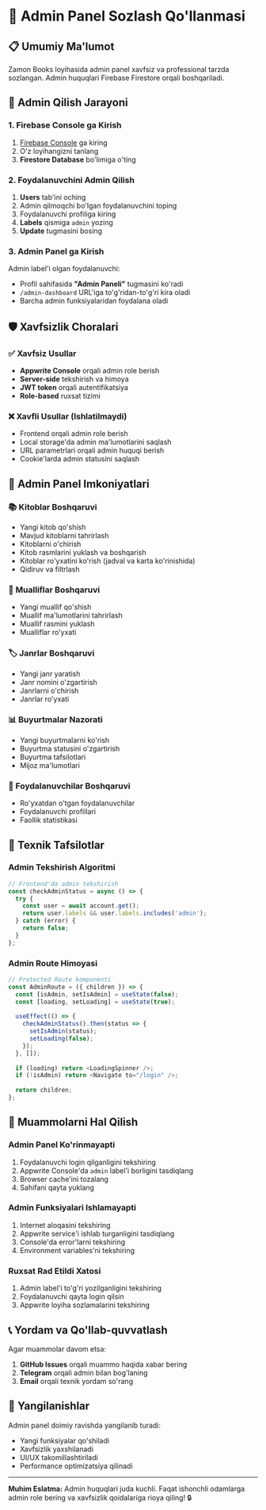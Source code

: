 # 🔐 Admin Panel Sozlash Qo'llanmasi

## 📋 Umumiy Ma'lumot

Zamon Books loyihasida admin panel xavfsiz va professional tarzda sozlangan. Admin huquqlari Firebase Firestore orqali boshqariladi.

## 🚀 Admin Qilish Jarayoni

### 1. Firebase Console ga Kirish
1. [Firebase Console](https://console.firebase.google.com) ga kiring
2. O'z loyihangizni tanlang
3. **Firestore Database** bo'limiga o'ting

### 2. Foydalanuvchini Admin Qilish
1. **Users** tab'ini oching
2. Admin qilmoqchi bo'lgan foydalanuvchini toping
3. Foydalanuvchi profiliga kiring
4. **Labels** qismiga `admin` yozing
5. **Update** tugmasini bosing

### 3. Admin Panel ga Kirish
Admin label'i olgan foydalanuvchi:
- Profil sahifasida **"Admin Paneli"** tugmasini ko'radi
- `/admin-dashboard` URL'iga to'g'ridan-to'g'ri kira oladi
- Barcha admin funksiyalaridan foydalana oladi

## 🛡️ Xavfsizlik Choralari

### ✅ Xavfsiz Usullar
- **Appwrite Console** orqali admin role berish
- **Server-side** tekshirish va himoya
- **JWT token** orqali autentifikatsiya
- **Role-based** ruxsat tizimi

### ❌ Xavfli Usullar (Ishlatilmaydi)
- Frontend orqali admin role berish
- Local storage'da admin ma'lumotlarini saqlash
- URL parametrlari orqali admin huquqi berish
- Cookie'larda admin statusini saqlash

## 🎯 Admin Panel Imkoniyatlari

### 📚 Kitoblar Boshqaruvi
- Yangi kitob qo'shish
- Mavjud kitoblarni tahrirlash
- Kitoblarni o'chirish
- Kitob rasmlarini yuklash va boshqarish
- Kitoblar ro'yxatini ko'rish (jadval va karta ko'rinishida)
- Qidiruv va filtrlash

### 👥 Mualliflar Boshqaruvi
- Yangi muallif qo'shish
- Muallif ma'lumotlarini tahrirlash
- Muallif rasmini yuklash
- Mualliflar ro'yxati

### 🏷️ Janrlar Boshqaruvi
- Yangi janr yaratish
- Janr nomini o'zgartirish
- Janrlarni o'chirish
- Janrlar ro'yxati

### 📊 Buyurtmalar Nazorati
- Yangi buyurtmalarni ko'rish
- Buyurtma statusini o'zgartirish
- Buyurtma tafsilotlari
- Mijoz ma'lumotlari

### 👤 Foydalanuvchilar Boshqaruvi
- Ro'yxatdan o'tgan foydalanuvchilar
- Foydalanuvchi profillari
- Faollik statistikasi

## 🔧 Texnik Tafsilotlar

### Admin Tekshirish Algoritmi
```javascript
// Frontend'da admin tekshirish
const checkAdminStatus = async () => {
  try {
    const user = await account.get();
    return user.labels && user.labels.includes('admin');
  } catch (error) {
    return false;
  }
};
```

### Admin Route Himoyasi
```javascript
// Protected Route komponenti
const AdminRoute = ({ children }) => {
  const [isAdmin, setIsAdmin] = useState(false);
  const [loading, setLoading] = useState(true);
  
  useEffect(() => {
    checkAdminStatus().then(status => {
      setIsAdmin(status);
      setLoading(false);
    });
  }, []);
  
  if (loading) return <LoadingSpinner />;
  if (!isAdmin) return <Navigate to="/login" />;
  
  return children;
};
```

## 🚨 Muammolarni Hal Qilish

### Admin Panel Ko'rinmayapti
1. Foydalanuvchi login qilganligini tekshiring
2. Appwrite Console'da `admin` label'i borligini tasdiqlang
3. Browser cache'ini tozalang
4. Sahifani qayta yuklang

### Admin Funksiyalari Ishlamayapti
1. Internet aloqasini tekshiring
2. Appwrite service'i ishlab turganligini tasdiqlang
3. Console'da error'larni tekshiring
4. Environment variables'ni tekshiring

### Ruxsat Rad Etildi Xatosi
1. Admin label'i to'g'ri yozilganligini tekshiring
2. Foydalanuvchi qayta login qilsin
3. Appwrite loyiha sozlamalarini tekshiring

## 📞 Yordam va Qo'llab-quvvatlash

Agar muammolar davom etsa:
1. **GitHub Issues** orqali muammo haqida xabar bering
2. **Telegram** orqali admin bilan bog'laning
3. **Email** orqali texnik yordam so'rang

## 🔄 Yangilanishlar

Admin panel doimiy ravishda yangilanib turadi:
- Yangi funksiyalar qo'shiladi
- Xavfsizlik yaxshilanadi
- UI/UX takomillashtiriladi
- Performance optimizatsiya qilinadi

---

**Muhim Eslatma:** Admin huquqlari juda kuchli. Faqat ishonchli odamlarga admin role bering va xavfsizlik qoidalariga rioya qiling! 🔒